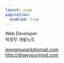 ```yaml
---
layout: page
pagination:
  enabled: true
---
```


Web Developer  
박정무 개발노트

jeongmupark@gmail.com  
http://drawyourmind.com
